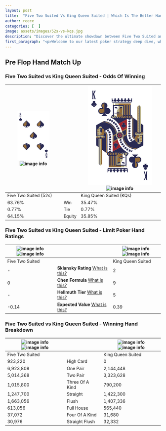 ```yaml
---
layout: post
title:  "Five Two Suited Vs King Queen Suited | Which Is The Better Hand In Poker? A Complete Guide"
author: reece
categories: [  ]
image: assets/images/52s-vs-kqs.jpg
description: "Discover the ultimate showdown between Five Two Suited and King Queen Suited in poker! Uncover the odds, strategies, and scenarios where one hand triumphs over the other. Get ready to up your poker game with this thrilling analysis."
first_paragraph: "<p>Welcome to our latest poker strategy deep dive, where we're pitting two distinct hands against each other in a high-stakes showdown: Five Two Suited vs King Queen Suited.</p><p>In the dynamic world of poker, every decision counts, and knowing which hand holds the upper hand is key to your success at the table.</p><p>In this article, we'll dissect these two hands, explore the scenarios where one dominates the other, and equip you with the knowledge to make strategic choices that can tip the odds in your favor.</p><p>Get ready to unravel the intriguing dynamics of these poker hands and elevate your game to new heights.</p>"
---
```




[comment]: # (sp0)

## Pre Flop Hand Match Up

<div class="table hand-ratings" markdown="1"> 



### Five Two Suited vs King Queen Suited - Odds Of Winning


    
| ![image info](assets/images/hand1/5.png) ![image info](assets/images/hand1/2s.png) |  | ![image info](assets/images/hand2/K.png) ![image info](assets/images/hand2/qs.png) |
| -------- | -------- | -------- |
| Five Two Suited (52s) |  | King Queen Suited (KQs) |
| 63.76% | Win | 35.47% |
| 0.77% | Tie | 0.77% |
| 64.15% | Equity | 35.85% |




[comment]: # (sp1)



### Five Two Suited vs King Queen Suited - Limit Poker Hand Ratings


    
| ![image info](https://www.riverpairs.com/assets/images/hand1/5.png) ![image info](https://www.riverpairs.com/assets/images/hand1/2s.png) |  | ![image info](https://www.riverpairs.com/assets/images/hand2/K.png) ![image info](https://www.riverpairs.com/assets/images/hand2/qs.png) |
| -------- | -------- | -------- |
| Five Two Suited |  | King Queen Suited |
| - | **Sklansky Rating** [What is this?](/sklansky-rating-explained) | 2 |
| 0 | **Chen Formula** [What is this?](/chen-formula-explained) | 9 |
| - | **Hellmuth Tier** [What is this?](/Hellmuth-tier-explained) | 5 |
| -0.14 | **Expected Value** [What is this?](/expected-value-explained) | 0.39 |




[comment]: # (sp2)



### Five Two Suited vs King Queen Suited - Winning Hand Breakdown


    
| ![image info](https://www.riverpairs.com/assets/images/hand1/5.png) ![image info](https://www.riverpairs.com/assets/images/hand1/2s.png) |  | ![image info](https://www.riverpairs.com/assets/images/hand2/K.png) ![image info](https://www.riverpairs.com/assets/images/hand2/qs.png) |
| -------- | -------- | -------- |
| Five Two Suited |  | King Queen Suited |
| 923,220 | High Card | 0 |
| 6,923,808 | One Pair | 2,144,448 |
| 5,014,368 | Two Pair | 3,323,628 |
| 1,015,800 | Three Of A Kind | 790,200 |
| 1,247,700 | Straight | 1,422,300 |
| 1,663,056 | Flush | 1,407,336 |
| 613,056 | Full House | 565,440 |
| 37,072 | Four Of A Kind | 31,680 |
| 30,976 | Straight Flush | 32,332 |




[comment]: # (sp3)



</div>

[comment]: # (sp4)



[comment]: # (sp5)

